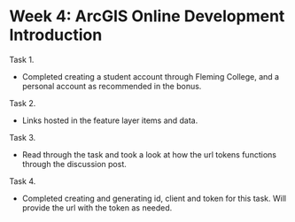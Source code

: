 # Week 4: ArcGIS Online Development Introduction

Task 1. 
- Completed creating a student account through Fleming College, and a personal account as recommended in the bonus. 

Task 2. 
- Links hosted in the feature layer items and data. 

Task 3. 
- Read through the task and took a look at how the url tokens functions through the discussion post.

Task 4. 
- Completed creating and generating id, client and token for this task. Will provide the url with the token as needed. 
